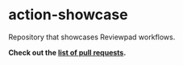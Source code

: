 # action-showcase

Repository that showcases Reviewpad workflows.

**Check out the [list of pull requests](https://github.com/reviewpad/action-showcase/pulls).**


